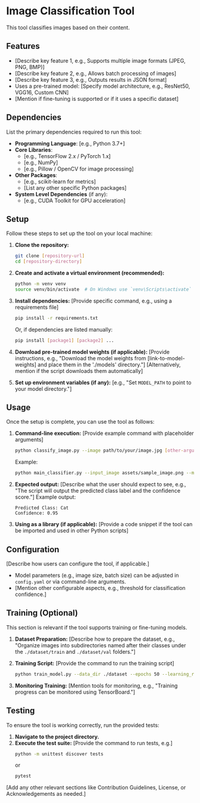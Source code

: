 # Image Classification Tool

This tool classifies images based on their content.

## Features

-   [Describe key feature 1, e.g., Supports multiple image formats (JPEG, PNG, BMP)]
-   [Describe key feature 2, e.g., Allows batch processing of images]
-   [Describe key feature 3, e.g., Outputs results in JSON format]
-   Uses a pre-trained model: [Specify model architecture, e.g., ResNet50, VGG16, Custom CNN]
-   [Mention if fine-tuning is supported or if it uses a specific dataset]

## Dependencies

List the primary dependencies required to run this tool:

-   **Programming Language**: [e.g., Python 3.7+]
-   **Core Libraries**:
    -   [e.g., TensorFlow 2.x / PyTorch 1.x]
    -   [e.g., NumPy]
    -   [e.g., Pillow / OpenCV for image processing]
-   **Other Packages**:
    -   [e.g., scikit-learn for metrics]
    -   [List any other specific Python packages]
-   **System Level Dependencies** (if any):
    -   [e.g., CUDA Toolkit for GPU acceleration]

## Setup

Follow these steps to set up the tool on your local machine:

1.  **Clone the repository:**
    ```bash
    git clone [repository-url]
    cd [repository-directory]
    ```

2.  **Create and activate a virtual environment (recommended):**
    ```bash
    python -m venv venv
    source venv/bin/activate  # On Windows use `venv\Scripts\activate`
    ```

3.  **Install dependencies:**
    [Provide specific command, e.g., using a requirements file]
    ```bash
    pip install -r requirements.txt
    ```
    Or, if dependencies are listed manually:
    ```bash
    pip install [package1] [package2] ...
    ```

4.  **Download pre-trained model weights (if applicable):**
    [Provide instructions, e.g., "Download the model weights from [link-to-model-weights] and place them in the './models' directory."]
    [Alternatively, mention if the script downloads them automatically]

5.  **Set up environment variables (if any):**
    [e.g., "Set `MODEL_PATH` to point to your model directory."]

## Usage

Once the setup is complete, you can use the tool as follows:

1.  **Command-line execution:**
    [Provide example command with placeholder arguments]
    ```bash
    python classify_image.py --image path/to/your/image.jpg [other-arguments]
    ```
    Example:
    ```bash
    python main_classifier.py --input_image assets/sample_image.png --model_name ResNet50
    ```

2.  **Expected output:**
    [Describe what the user should expect to see, e.g., "The script will output the predicted class label and the confidence score."]
    Example output:
    ```
    Predicted Class: Cat
    Confidence: 0.95
    ```

3.  **Using as a library (if applicable):**
    [Provide a code snippet if the tool can be imported and used in other Python scripts]

## Configuration

[Describe how users can configure the tool, if applicable.]
-   Model parameters (e.g., image size, batch size) can be adjusted in `config.yaml` or via command-line arguments.
-   [Mention other configurable aspects, e.g., threshold for classification confidence.]

## Training (Optional)

This section is relevant if the tool supports training or fine-tuning models.

1.  **Dataset Preparation:**
    [Describe how to prepare the dataset, e.g., "Organize images into subdirectories named after their classes under the `./dataset/train` and `./dataset/val` folders."]

2.  **Training Script:**
    [Provide the command to run the training script]
    ```bash
    python train_model.py --data_dir ./dataset --epochs 50 --learning_rate 0.001
    ```

3.  **Monitoring Training:**
    [Mention tools for monitoring, e.g., "Training progress can be monitored using TensorBoard."]

## Testing

To ensure the tool is working correctly, run the provided tests:

1.  **Navigate to the project directory.**
2.  **Execute the test suite:**
    [Provide the command to run tests, e.g.]
    ```bash
    python -m unittest discover tests
    ```
    or
    ```bash
    pytest
    ```

[Add any other relevant sections like Contribution Guidelines, License, or Acknowledgements as needed.]
